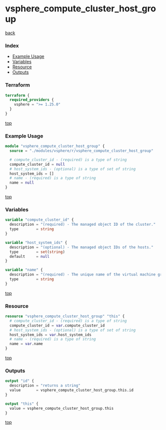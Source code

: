 # vsphere_compute_cluster_host_group

[back](../vsphere.md)

### Index

- [Example Usage](#example-usage)
- [Variables](#variables)
- [Resource](#resource)
- [Outputs](#outputs)

### Terraform

```terraform
terraform {
  required_providers {
    vsphere = ">= 1.25.0"
  }
}
```

[top](#index)

### Example Usage

```terraform
module "vsphere_compute_cluster_host_group" {
  source = "./modules/vsphere/r/vsphere_compute_cluster_host_group"

  # compute_cluster_id - (required) is a type of string
  compute_cluster_id = null
  # host_system_ids - (optional) is a type of set of string
  host_system_ids = []
  # name - (required) is a type of string
  name = null
}
```

[top](#index)

### Variables

```terraform
variable "compute_cluster_id" {
  description = "(required) - The managed object ID of the cluster."
  type        = string
}

variable "host_system_ids" {
  description = "(optional) - The managed object IDs of the hosts."
  type        = set(string)
  default     = null
}

variable "name" {
  description = "(required) - The unique name of the virtual machine group in the cluster."
  type        = string
}
```

[top](#index)

### Resource

```terraform
resource "vsphere_compute_cluster_host_group" "this" {
  # compute_cluster_id - (required) is a type of string
  compute_cluster_id = var.compute_cluster_id
  # host_system_ids - (optional) is a type of set of string
  host_system_ids = var.host_system_ids
  # name - (required) is a type of string
  name = var.name
}
```

[top](#index)

### Outputs

```terraform
output "id" {
  description = "returns a string"
  value       = vsphere_compute_cluster_host_group.this.id
}

output "this" {
  value = vsphere_compute_cluster_host_group.this
}
```

[top](#index)